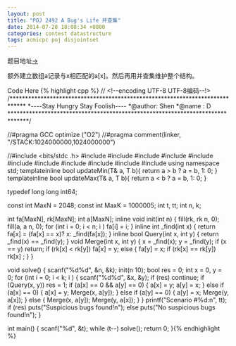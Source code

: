 ```yaml
---
layout: post
title: "POJ 2492 A Bug's Life 并查集"
date: 2014-07-28 18:08:34 +0800
categories: contest datastructure
tags: acmicpc poj disjointset
---
```

题目地址<a title="POJ 2492" href="http://poj.org/problem?id=2492" target="_blank">-></a>

额外建立数组a记录与x相匹配的a[x]。然后再用并查集维护整个结构。

Code Here
{% highlight cpp %}
// <!--encoding UTF-8 UTF-8编码--!>
/*****************************************************************************
*----Stay Hungry Stay Foolish----
*@author:	Shen
*@name	:   D
******************************************************************************/

//#pragma GCC optimize ("O2")
//#pragma comment(linker, "/STACK:1024000000,1024000000")

//#include <bits/stdc  .h>
#include <map>
#include <list>
#include <queue>
#include <stack>
#include <vector>
#include <string>
#include <cstdio>
#include <cstring>
#include <cstdlib>
#include <iostream>
#include <algorithm>
using namespace std;
template<class T>inline bool updateMin(T& a, T b){ return a > b ? a = b, 1: 0; }
template<class T>inline bool updateMax(T& a, T b){ return a < b ? a = b, 1: 0; }

typedef long long int64;

const int MaxN = 2048;
const int MaxK = 1000005;
int t, tt;
int n, k;

int fa[MaxN], rk[MaxN];
int a[MaxN];
inline void init(int n)
{
    fill(rk, rk   n, 0);
    fill(a, a   n, 0);
    for (int i = 0; i < n; i  ) fa[i] = i;
}
inline int _find(int x) { return fa[x] = (fa[x] == x)? x: _find(fa[x]); }
inline bool Query(int x, int y) { return _find(x) == _find(y); }
void Merge(int x, int y)
{
    x = _find(x); y = _find(y);
    if (x == y) return;
    if (rk[x] < rk[y]) fa[x] = y;
    else
    {
        fa[y] = x;
        if (rk[x] == rk[y]) rk[x]  ;
    }
}

void solve()
{
    scanf("%d%d", &n, &k);
    init(n   10);
    bool res = 0; int x = 0, y = 0;
    for (int i = 0; i < k; i  )
    {
        scanf("%d%d", &x, &y);
        if (res) continue;
        if (Query(x, y)) res = 1;
        if (a[x] == 0 && a[y] == 0) { a[x] = y; a[y] = x; }
        else if (a[x] == 0) { a[x] = y; Merge(x, a[y]); }
        else if (a[y] == 0) { a[y] = x; Merge(y, a[x]); }
        else { Merge(x, a[y]); Merge(y, a[x]); }
    }
    printf("Scenario #%d:n",   tt);
    if (res) puts("Suspicious bugs found!n");
    else puts("No suspicious bugs found!n");
}

int main()
{
    scanf("%d", &t);
    while (t--) solve();
    return 0;
}{% endhighlight %}
